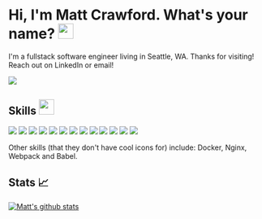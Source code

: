 # Hi, I'm Matt Crawford. What's your name? <img src="https://raw.githubusercontent.com/MartinHeinz/MartinHeinz/master/wave.gif" width="30px">

I'm a fullstack software engineer living in Seattle, WA. Thanks for visiting! Reach out on LinkedIn or email!

[<img src="https://img.shields.io/badge/LinkedIn-0077B5?style=for-the-badge&logo=linkedin&logoColor=white"></img>](https://www.linkedin.com/in/-matthewcrawford-/)

## Skills <img src="https://digtechsummer16.files.wordpress.com/2017/06/1-26.gif" width="30px">
<img src="https://img.shields.io/badge/JavaScript-F7DF1E?style=for-the-badge&logo=javascript&logoColor=black"></img>
<img src="https://img.shields.io/badge/HTML5-E34F26?style=for-the-badge&logo=html5&logoColor=white"></img>
<img src="https://img.shields.io/badge/CSS-239120?&style=for-the-badge&logo=css3&logoColor=white"></img>
<img src="https://img.shields.io/badge/Node.js-43853D?style=for-the-badge&logo=node.js&logoColor=white"></img>
<img src="https://img.shields.io/badge/Express.js-404D59?style=for-the-badge"></img>
<img src="https://img.shields.io/badge/React-20232A?style=for-the-badge&logo=react&logoColor=61DAFB"></img>
<img src="https://img.shields.io/badge/React_Native-20232A?style=for-the-badge&logo=react&logoColor=61DAFB"></img>
<img src="https://img.shields.io/badge/MySQL-00000F?style=for-the-badge&logo=mysql&logoColor=white"></img>
<img src="https://img.shields.io/badge/PostgreSQL-316192?style=for-the-badge&logo=postgresql&logoColor=white"></img>
<img src="https://img.shields.io/badge/SQLite-07405E?style=for-the-badge&logo=sqlite&logoColor=white"></img>
<img src="https://img.shields.io/badge/MongoDB-4EA94B?style=for-the-badge&logo=mongodb&logoColor=white"></img>
<img src="https://img.shields.io/badge/Amazon_AWS-232F3E?style=for-the-badge&logo=amazon-aws&logoColor=white"></img>
<img src="https://img.shields.io/badge/styled--components-DB7093?style=for-the-badge&logo=styled-components&logoColor=white"></img>

Other skills (that they don't have cool icons for) include: Docker, Nginx, Webpack and Babel.

## Stats :chart_with_upwards_trend:

[![Matt's github stats](https://github-readme-stats.vercel.app/api?username=macrawford&count_private=true&hide=stars&show_icons=true&theme=calm)](https://github.com/macrawford/github-readme-stats)
